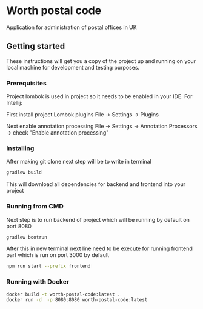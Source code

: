 # Worth postal code

Application for administration of postal offices in UK

## Getting started

These instructions will get you a copy of the project up and running on your local machine for development and testing purposes.
 
 
### Prerequisites

Project lombok is used in project so it needs to be enabled in your IDE.
For Intellij:

First install project Lombok plugins
File -> Settings -> Plugins

Next enable annotation processing
File -> Settings -> Annotation Processors -> check "Enable annotation processing" 
 
### Installing

After making git clone next step will be to write in terminal

```bash
gradlew build
```

This will download all dependencies for backend and frontend into your project

### Running from CMD

Next step is to run backend of project which will be running by default on port 8080

```bash
gradlew bootrun
```

After this in new terminal next line need to be execute for running frontend part which is run on port 3000 by default 

```bash
npm run start --prefix frontend
```

### Running with Docker

```bash
docker build -t worth-postal-code:latest .
docker run -d  -p 8080:8080 worth-postal-code:latest
```
